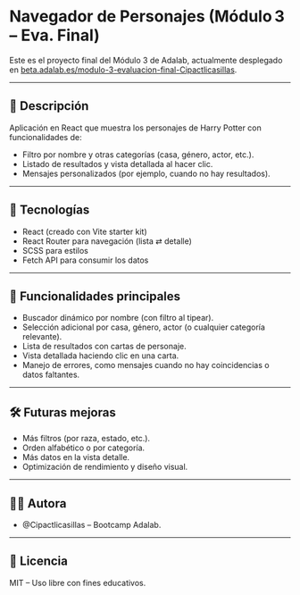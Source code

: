 # Navegador de Personajes (Módulo 3 – Eva. Final)

Este es el proyecto final del Módulo 3 de Adalab, actualmente desplegado en [beta.adalab.es/modulo-3-evaluacion-final-Cipactlicasillas](https://beta.adalab.es/modulo-3-evaluacion-final-Cipactlicasillas/).

---

## 🧩 Descripción

Aplicación en React que muestra los personajes de Harry Potter con funcionalidades de:

- Filtro por nombre y otras categorías (casa, género, actor, etc.).
- Listado de resultados y vista detallada al hacer clic.
- Mensajes personalizados (por ejemplo, cuando no hay resultados).

---

## 🔧 Tecnologías

- React (creado con Vite starter kit)
- React Router para navegación (lista ⇄ detalle)
- SCSS para estilos
- Fetch API para consumir los datos

---

## 🎯 Funcionalidades principales
-   Buscador dinámico por nombre (con filtro al tipear).
- 	Selección adicional por casa, género, actor (o cualquier categoría relevante).
-   Lista de resultados con cartas de personaje.
-   Vista detallada haciendo clic en una carta.
-   Manejo de errores, como mensajes cuando no hay coincidencias o datos faltantes.

---
## 🛠️ Futuras mejoras
-   Más filtros (por raza, estado, etc.).
-   Orden alfabético o por categoría.
- 	Más datos en la vista detalle.
-   Optimización de rendimiento y diseño visual.

--- 

## 👩‍💻 Autora
- @Cipactlicasillas – Bootcamp Adalab.

---
## 📄 Licencia

MIT – Uso libre con fines educativos.
 

